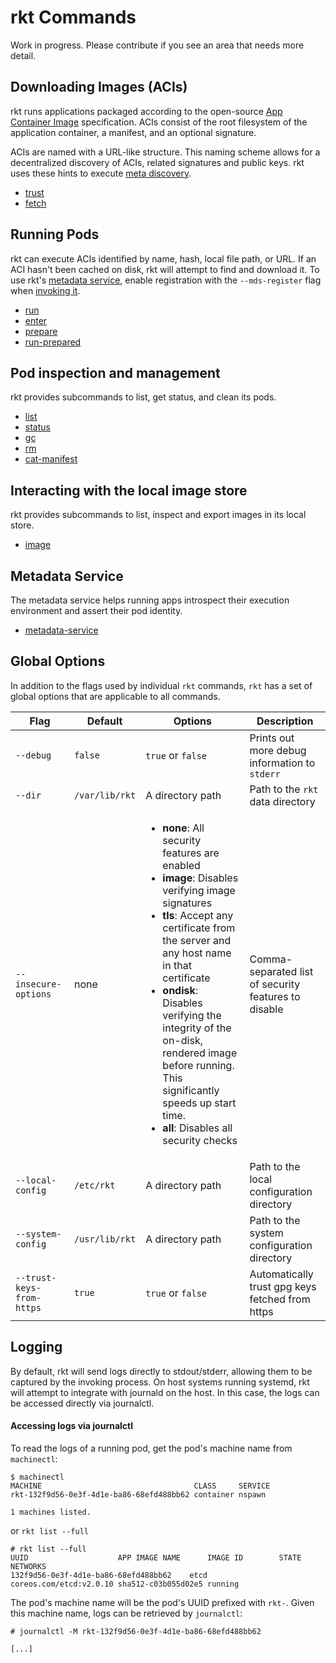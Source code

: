 # rkt Commands

Work in progress.
Please contribute if you see an area that needs more detail.

## Downloading Images (ACIs)

[aci-images]: https://github.com/appc/spec/blob/master/spec/aci.md#app-container-image
[appc-discovery]: https://github.com/appc/spec/blob/master/spec/discovery.md#app-container-image-discovery

rkt runs applications packaged according to the open-source [App Container Image][aci-images] specification.
ACIs consist of the root filesystem of the application container, a manifest, and an optional signature.

ACIs are named with a URL-like structure.
This naming scheme allows for a decentralized discovery of ACIs, related signatures and public keys.
rkt uses these hints to execute [meta discovery][appc-discovery].

* [trust](subcommands/trust.md)
* [fetch](subcommands/fetch.md)

## Running Pods

[metadata-spec]: https://github.com/appc/spec/blob/master/spec/ace.md#app-container-metadata-service
[rkt-mds]: subcommands/metadata-service.md

rkt can execute ACIs identified by name, hash, local file path, or URL.
If an ACI hasn't been cached on disk, rkt will attempt to find and download it.
To use rkt's [metadata service][metadata-spec], enable registration with the `--mds-register` flag when [invoking it][rkt-mds].

* [run](subcommands/run.md)
* [enter](subcommands/enter.md)
* [prepare](subcommands/prepare.md)
* [run-prepared](subcommands/run-prepared.md)

## Pod inspection and management

rkt provides subcommands to list, get status, and clean its pods.

* [list](subcommands/list.md)
* [status](subcommands/status.md)
* [gc](subcommands/gc.md)
* [rm](subcommands/rm.md)
* [cat-manifest](subcommands/cat-manifest.md)

## Interacting with the local image store

rkt provides subcommands to list, inspect and export images in its local store.

* [image](subcommands/image.md)

## Metadata Service

The metadata service helps running apps introspect their execution environment and assert their pod identity.

* [metadata-service](subcommands/metadata-service.md)

## Global Options

In addition to the flags used by individual `rkt` commands, `rkt` has a set of global options that are applicable to all commands.

| Flag | Default | Options | Description |
| --- | --- | --- | --- |
| `--debug` |  `false` | `true` or `false` | Prints out more debug information to `stderr` |
| `--dir` | `/var/lib/rkt` | A directory path | Path to the `rkt` data directory |
| `--insecure-options` |  none | <ul><li>**none**: All security features are enabled</li><li>**image**: Disables verifying image signatures</li><li>**tls**: Accept any certificate from the server and any host name in that certificate</li><li>**ondisk**: Disables verifying the integrity of the on-disk, rendered image before running. This significantly speeds up start time.</li><li>**all**: Disables all security checks</li></ul>  | Comma-separated list of security features to disable |
| `--local-config` |  `/etc/rkt` | A directory path | Path to the local configuration directory |
| `--system-config` |  `/usr/lib/rkt` | A directory path | Path to the system configuration directory |
| `--trust-keys-from-https` |  `true` | `true` or `false` | Automatically trust gpg keys fetched from https |

## Logging

By default, rkt will send logs directly to stdout/stderr, allowing them to be captured by the invoking process.
On host systems running systemd, rkt will attempt to integrate with journald on the host.
In this case, the logs can be accessed directly via journalctl.

#### Accessing logs via journalctl

To read the logs of a running pod, get the pod's machine name from `machinectl`:

```
$ machinectl
MACHINE                                  CLASS     SERVICE
rkt-132f9d56-0e3f-4d1e-ba86-68efd488bb62 container nspawn

1 machines listed.
```

or `rkt list --full`

```
# rkt list --full
UUID					APP	IMAGE NAME		IMAGE ID		STATE	NETWORKS
132f9d56-0e3f-4d1e-ba86-68efd488bb62	etcd	coreos.com/etcd:v2.0.10 sha512-c03b055d02e5	running
```

The pod's machine name will be the pod's UUID prefixed with `rkt-`.
Given this machine name, logs can be retrieved by `journalctl`:

```
# journalctl -M rkt-132f9d56-0e3f-4d1e-ba86-68efd488bb62

[...]
```
